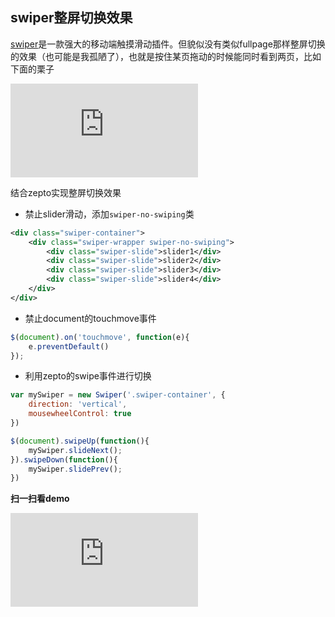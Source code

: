 ## swiper整屏切换效果

[swiper](http://www.swiper.com.cn/)是一款强大的移动端触摸滑动插件。但貌似没有类似fullpage那样整屏切换的效果（也可能是我孤陋了），也就是按住某页拖动的时候能同时看到两页，比如下面的栗子

![二维码](http://qr.liantu.com/api.php?w=256&text=http://hingsir.com/demo/swiper-normal)

结合zepto实现整屏切换效果

*  禁止slider滑动，添加`swiper-no-swiping`类

```xml
<div class="swiper-container">
    <div class="swiper-wrapper swiper-no-swiping">
        <div class="swiper-slide">slider1</div>
        <div class="swiper-slide">slider2</div>
        <div class="swiper-slide">slider3</div>
        <div class="swiper-slide">slider4</div>
    </div>
</div>
```

*  禁止document的touchmove事件

```js
$(document).on('touchmove', function(e){
    e.preventDefault()
});
```

*  利用zepto的swipe事件进行切换

```js
var mySwiper = new Swiper('.swiper-container', {
    direction: 'vertical',
    mousewheelControl: true
})

$(document).swipeUp(function(){
    mySwiper.slideNext();
}).swipeDown(function(){
    mySwiper.slidePrev();
})
```

**扫一扫看demo**

![二维码](http://qr.liantu.com/api.php?w=256&text=http://hingsir.com/demo/swiper-fullpage)
